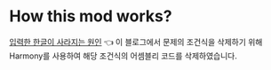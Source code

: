 # How this mod works?

[입력한 한글이 사라지는 원인](https://m.blog.naver.com/PostView.naver?blogId=8520fire&logNo=221075181630&proxyReferer=https:%2F%2Fwww.google.com%2F&trackingCode=external) 👈 이 블로그에서 문제의 조건식을 삭제하기 위해 Harmony를 사용하여 해당 조건식의 어셈블리 코드를 삭제하였습니다.